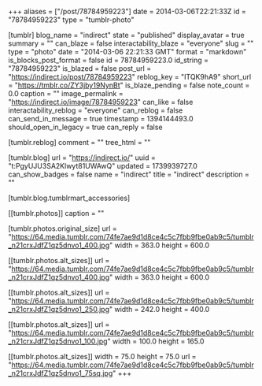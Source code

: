 +++
aliases = ["/post/78784959223"]
date = 2014-03-06T22:21:33Z
id = "78784959223"
type = "tumblr-photo"

[tumblr]
blog_name = "indirect"
state = "published"
display_avatar = true
summary = ""
can_blaze = false
interactability_blaze = "everyone"
slug = ""
type = "photo"
date = "2014-03-06 22:21:33 GMT"
format = "markdown"
is_blocks_post_format = false
id = 78784959223.0
id_string = "78784959223"
is_blazed = false
post_url = "https://indirect.io/post/78784959223"
reblog_key = "ITQK9hA9"
short_url = "https://tmblr.co/ZY3jby19NynBt"
is_blaze_pending = false
note_count = 0.0
caption = ""
image_permalink = "https://indirect.io/image/78784959223"
can_like = false
interactability_reblog = "everyone"
can_reblog = false
can_send_in_message = true
timestamp = 1394144493.0
should_open_in_legacy = true
can_reply = false

[tumblr.reblog]
comment = ""
tree_html = ""

[tumblr.blog]
url = "https://indirect.io/"
uuid = "t:PgyUJU3SA2Klwyt81UWAwQ"
updated = 1739939727.0
can_show_badges = false
name = "indirect"
title = "indirect"
description = ""

[tumblr.blog.tumblrmart_accessories]

[[tumblr.photos]]
caption = ""

[tumblr.photos.original_size]
url = "https://64.media.tumblr.com/74fe7ae9d1d8ce4c5c7fbb9fbe0ab9c5/tumblr_n21crxJdfZ1qz5dnvo1_400.jpg"
width = 363.0
height = 600.0

[[tumblr.photos.alt_sizes]]
url = "https://64.media.tumblr.com/74fe7ae9d1d8ce4c5c7fbb9fbe0ab9c5/tumblr_n21crxJdfZ1qz5dnvo1_400.jpg"
width = 363.0
height = 600.0

[[tumblr.photos.alt_sizes]]
url = "https://64.media.tumblr.com/74fe7ae9d1d8ce4c5c7fbb9fbe0ab9c5/tumblr_n21crxJdfZ1qz5dnvo1_250.jpg"
width = 242.0
height = 400.0

[[tumblr.photos.alt_sizes]]
url = "https://64.media.tumblr.com/74fe7ae9d1d8ce4c5c7fbb9fbe0ab9c5/tumblr_n21crxJdfZ1qz5dnvo1_100.jpg"
width = 100.0
height = 165.0

[[tumblr.photos.alt_sizes]]
width = 75.0
height = 75.0
url = "https://64.media.tumblr.com/74fe7ae9d1d8ce4c5c7fbb9fbe0ab9c5/tumblr_n21crxJdfZ1qz5dnvo1_75sq.jpg"
+++
